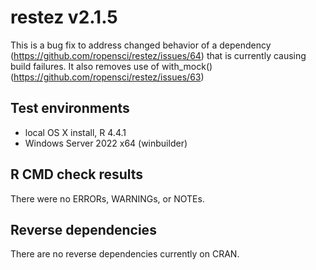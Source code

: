 # restez v2.1.5

This is a bug fix to address changed behavior of a dependency
(https://github.com/ropensci/restez/issues/64) that is currently causing
build failures. It also removes use of with_mock()
(https://github.com/ropensci/restez/issues/63)

## Test environments

* local OS X install, R 4.4.1
* Windows Server 2022 x64 (winbuilder)

## R CMD check results

There were no ERRORs, WARNINGs, or NOTEs. 

## Reverse dependencies

There are no reverse dependencies currently on CRAN.
